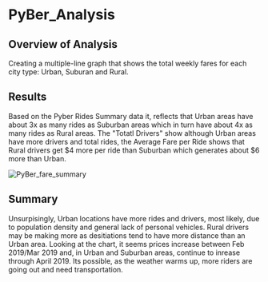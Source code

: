# PyBer_Analysis

## Overview of Analysis
Creating  a multiple-line graph that shows the total weekly fares for each city type: Urban, Suburan and Rural. 

## Results
Based on the Pyber Rides Summary data it, reflects that Urban areas have about 3x as many rides as Suburban areas which in turn have about 4x as many rides as Rural areas. The "Totatl Drivers" show although Urban areas have more drivers and total rides, the Average Fare per Ride shows that Rural drivers get $4 more per ride than Suburban which generates about $6 more than Urban. 

![PyBer_fare_summary](https://user-images.githubusercontent.com/105950742/177663348-4117a6fc-31bd-4a7b-b91a-78b28d283ce6.png)

## Summary
Unsurpisingly, Urban locations have more rides and drivers, most likely, due to population density and general lack of personal vehicles. Rural drivers may be making more as desitiations tend to have more distance than an Urban area. Looking at the chart, it seems prices increase between Feb 2019/Mar 2019 and, in Urban and Suburban areas, continue to inrease through April 2019. Its possible, as the weather warms up, more riders are going out and need transportation. 
